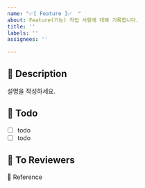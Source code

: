 ```yaml
---
name: "✅[ Feature ]✅  "
about: Feature(기능) 작업 사항에 대해 기록합니다.
title: ''
labels: ''
assignees: ''

---
```


## 📝 Description
설명을 작성하세요.

## 📍 Todo
- [ ]  todo
- [ ]  todo

## 📢 To Reviewers
🔗 Reference
